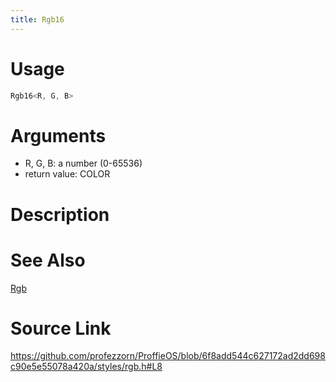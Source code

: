 ```yaml
---
title: Rgb16
---
```


# Usage
```cpp
Rgb16<R, G, B>
```

# Arguments
 * R, G, B: a number (0-65536)
 * return value: COLOR

# Description

# See Also
[Rgb](/config/styles/Rgb.html)

# Source Link
https://github.com/profezzorn/ProffieOS/blob/6f8add544c627172ad2dd698c90e5e55078a420a/styles/rgb.h#L8

